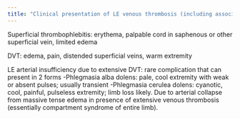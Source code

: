 ```yaml
---
title: "Clinical presentation of LE venous thrombosis (including associated arterial insufficiency)"
---
```

Superficial thrombophlebitis: erythema, palpable cord in saphenous or other superficial vein, limited edema

DVT: edema, pain, distended superficial veins, warm extremity

LE arterial insufficiency due to extensive DVT: rare complication that can present in 2 forms
-Phlegmasia alba dolens: pale, cool extremity with weak or absent pulses; usually transient
-Phlegmasia cerulea dolens: cyanotic, cool, painful, pulseless extremity; limb loss likely. Due to arterial collapse from massive tense edema in presence of extensive venous thrombosis (essentially compartment syndrome of entire limb).


